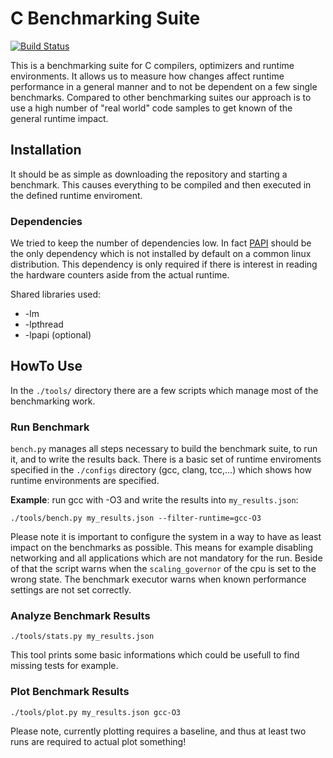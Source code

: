 # C Benchmarking Suite

[![Build Status](https://travis-ci.org/jku-ssw/benchmarks.svg?branch=master)](https://travis-ci.org/jku-ssw/benchmarks)

This is a benchmarking suite for C compilers, optimizers and runtime environments. It allows us to measure how changes
affect runtime performance in a general manner and to not be dependent on a few single benchmarks. Compared to other
benchmarking suites our approach is to use a high number of "real world" code samples to get known of the general runtime
impact.

## Installation

It should be as simple as downloading the repository and starting a benchmark. This causes everything to be compiled
and then executed in the defined runtime enviroment.

### Dependencies

We tried to keep the number of dependencies low. In fact [PAPI](http://icl.utk.edu/papi/) should be the only dependency
which is not installed by default on a common linux distribution. This dependency is only required if there is interest
in reading the hardware counters aside from the actual runtime.

Shared libraries used:

* -lm
* -lpthread
* -lpapi (optional)


## HowTo Use

In the ```./tools/``` directory there are a few scripts which manage most of the benchmarking work.

### Run Benchmark

```bench.py``` manages all steps necessary to build the benchmark suite, to run it, and to write the results back. There
is a basic set of runtime enviroments specified in the ```./configs``` directory (gcc, clang, tcc,...) which shows how
runtime environments are specified.

**Example**: run gcc with -O3 and write the results into ```my_results.json```:

```
./tools/bench.py my_results.json --filter-runtime=gcc-O3
```

Please note it is important to configure the system in a way to have as least impact on the benchmarks as possible.
This means for example disabling networking and all applications which are not mandatory for the run. Beside of that
the script warns when the ```scaling_governor``` of the cpu is set to the wrong state. The benchmark executor warns when
known performance settings are not set correctly.

### Analyze Benchmark Results

```
./tools/stats.py my_results.json
```

This tool prints some basic informations which could be usefull to find missing tests for example.

### Plot Benchmark Results

```
./tools/plot.py my_results.json gcc-O3
```

Please note, currently plotting requires a baseline, and thus at least two runs are required to actual plot something!
